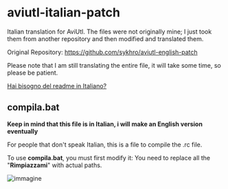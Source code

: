 # aviutl-italian-patch
Italian translation for AviUtl. The files were not originally mine; I just took them from another repository and then modified and translated them. 

Original Repository: https://github.com/sykhro/aviutl-english-patch 

Please note that I am still translating the entire file, it will take some time, so please be patient.

[Hai bisogno del readme in Italiano?](https://github.com/senwawa/aviutl-italian-patch/blob/master/README.md)

## compila.bat
**Keep in mind that this file is in Italian, i will make an English version eventually**

For people that don't speak Italian, this is a file to compile the .rc file.

To use **compila.bat**, you must first modify it: 
You need to replace all the "**Rimpiazzami**" with actual paths.

![immagine](https://github.com/user-attachments/assets/8e1094d3-6113-4290-be29-66602edb5c92)

